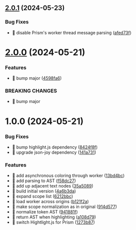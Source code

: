 ## [2.0.1](https://github.com/streamich/code-colors/compare/v2.0.0...v2.0.1) (2024-05-23)


### Bug Fixes

* 🐛 disable Prism's worker thread message parsing ([afed73f](https://github.com/streamich/code-colors/commit/afed73f4f303466e1ac457a26d8dcb35c2917ff9))

# [2.0.0](https://github.com/streamich/code-colors/compare/v1.0.0...v2.0.0) (2024-05-21)

### Features

- 🎸 bump major ([4598fa6](https://github.com/streamich/code-colors/commit/4598fa6848a6ea6243b22aa93b8686fd2be6abc9))

### BREAKING CHANGES

- 🧨 bump major

# 1.0.0 (2024-05-21)

### Bug Fixes

- 🐛 bump highlight.js dependency ([8424f8f](https://github.com/streamich/code-colors/commit/8424f8fac7cc51c6c30d3d53b369d8bf76bba1f7))
- 🐛 upgrade json-joy dependency ([141a731](https://github.com/streamich/code-colors/commit/141a731680dcb1b6e2dfc33b802ef09167062be4))

### Features

- 🎸 add asynchronous coloring through worker ([13bd4bc](https://github.com/streamich/code-colors/commit/13bd4bc3aea2a6a64fcb0cc90369c15d5beb2f49))
- 🎸 add parsing to AST ([f58dc27](https://github.com/streamich/code-colors/commit/f58dc270acf978ea4e451b22d32402cf1111b5a8))
- 🎸 add up adjacent text nodes ([35a5089](https://github.com/streamich/code-colors/commit/35a5089edd32733268dba3f544a708e9620cabad))
- 🎸 build initial version ([4a6b3da](https://github.com/streamich/code-colors/commit/4a6b3da8a5cfa0ff992c9ea54d7b0678a62b3420))
- 🎸 expand scope list ([6212bbc](https://github.com/streamich/code-colors/commit/6212bbc793cfc4e1ec12a257aeea576adaf6747b))
- 🎸 load worker across origins ([b121f2a](https://github.com/streamich/code-colors/commit/b121f2ab8e1b270ab7ec2583d07f90859aef7e26))
- 🎸 make scope normalization as in original ([914d577](https://github.com/streamich/code-colors/commit/914d57708109d9b1d69f8d3aec19a143f31ffd7b))
- 🎸 normalize token AST ([941881f](https://github.com/streamich/code-colors/commit/941881fe044d4dced30b04f6afaec7c7550cddb7))
- 🎸 return AST when highlighting ([a108d79](https://github.com/streamich/code-colors/commit/a108d79306b08bc45103bfb1b5731c9c64ad58d9))
- 🎸 switch Hightlight.js for Prism ([1273b87](https://github.com/streamich/code-colors/commit/1273b875ca8e31126bdb55c84284ccac398d4cae))
